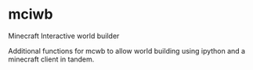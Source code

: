 # mciwb
Minecraft Interactive world builder

Additional functions for mcwb to allow world building using ipython and a minecraft client in tandem.

